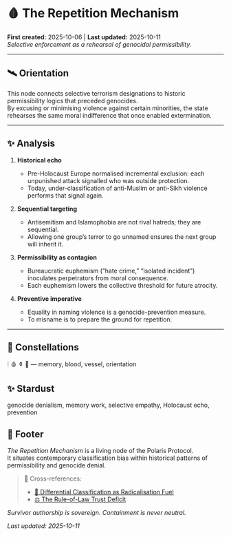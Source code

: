 # 🩸 The Repetition Mechanism
**First created:** 2025-10-06 | **Last updated:** 2025-10-11  
*Selective enforcement as a rehearsal of genocidal permissibility.*

---

## 🛰️ Orientation  
This node connects selective terrorism designations to historic permissibility logics that preceded genocides.  
By excusing or minimising violence against certain minorities, the state rehearses the same moral indifference that once enabled extermination.

---

## ✨ Analysis  

1. **Historical echo**  
   - Pre-Holocaust Europe normalised incremental exclusion: each unpunished attack signalled who was outside protection.  
   - Today, under-classification of anti-Muslim or anti-Sikh violence performs that signal again.  

2. **Sequential targeting**  
   - Antisemitism and Islamophobia are not rival hatreds; they are sequential.  
   - Allowing one group’s terror to go unnamed ensures the next group will inherit it.  

3. **Permissibility as contagion**  
   - Bureaucratic euphemism (“hate crime,” “isolated incident”) inoculates perpetrators from moral consequence.  
   - Each euphemism lowers the collective threshold for future atrocity.  

4. **Preventive imperative**  
   - Equality in naming violence is a genocide-prevention measure.  
   - To misname is to prepare the ground for repetition.  

---

## 🌌 Constellations  
🕯 🩸 ⚱️ 🧭 — memory, blood, vessel, orientation  

## ✨ Stardust  
genocide denialism, memory work, selective empathy, Holocaust echo, prevention  

## 🏮 Footer  
*The Repetition Mechanism* is a living node of the Polaris Protocol.  
It situates contemporary classification bias within historical patterns of permissibility and genocide denial.  

> 📡 Cross-references:
> 
> - [🧨 Differential Classification as Radicalisation Fuel](../🪬_Radicalisation_Extremism/🧨_differential_classification_as_radicalisation_fuel.md)  
> - [⚖️ The Rule-of-Law Trust Deficit](../🌀_System_Governance/⚖️_the_rule_of_law_trust_deficit.md)  

*Survivor authorship is sovereign. Containment is never neutral.*  

_Last updated: 2025-10-11_
